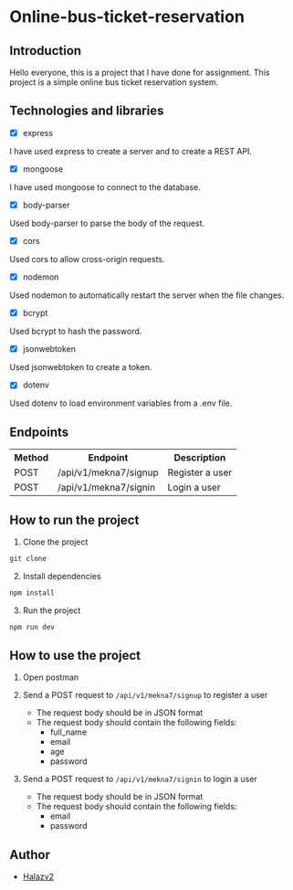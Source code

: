 # Online-bus-ticket-reservation

## Introduction

Hello everyone, this is a project that I have done for assignment. This project is a simple online bus ticket reservation system. <br />

## Technologies and libraries

-[x] express <br />

I have used express to create a server and to create a REST API. <br />

-[x] mongoose <br />

I have used mongoose to connect to the database. <br />

-[x] body-parser <br />

Used body-parser to parse the body of the request. <br />

-[x] cors <br />

Used cors to allow cross-origin requests. <br />

-[x] nodemon <br />

Used nodemon to automatically restart the server when the file changes. <br />

-[x] bcrypt <br />

Used bcrypt to hash the password. <br />

-[x] jsonwebtoken <br />

Used jsonwebtoken to create a token. <br />

-[x] dotenv <br />

Used dotenv to load environment variables from a .env file. <br />

## Endpoints

<table>
    <tr>
        <th>Method</th>
        <th>Endpoint</th>
        <th>Description</th>
    </tr>
    <tr>
        <td>POST</td>
        <td>/api/v1/mekna7/signup</td>
        <td>Register a user</td>
    </tr>
    <tr>
        <td>POST</td>
        <td>/api/v1/mekna7/signin</td>
        <td>Login a user</td>
    </tr>
</table>

## How to run the project

1. Clone the project

```bash
git clone
```

2. Install dependencies

```bash
npm install
```

3. Run the project

```bash
npm run dev
```

## How to use the project

1. Open postman <br />
2. Send a POST request to `/api/v1/mekna7/signup` to register a user <br />

   - The request body should be in JSON format <br />
   - The request body should contain the following fields: <br />
     - full_name <br />
     - email <br />
     - age <br />
     - password <br />

3. Send a POST request to `/api/v1/mekna7/signin` to login a user <br />
   - The request body should be in JSON format <br />
   - The request body should contain the following fields: <br />
     - email <br />
     - password <br />

## Author

- [Halazv2](https://github.com/Halazv2 "Halazv2")

